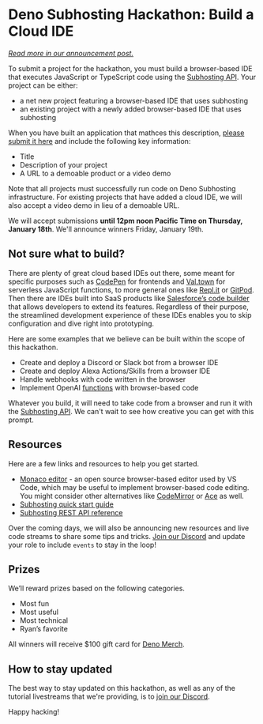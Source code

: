 # Deno Subhosting Hackathon: Build a Cloud IDE

_[Read more in our announcement post.](https://deno.com/blog/subhosting-hackathon)_

To submit a project for the hackathon, you must build a browser-based IDE that
executes JavaScript or TypeScript code using the
[Subhosting API](https://docs.deno.com/deploy/manual/subhosting). Your project
can be either:

- a net new project featuring a browser-based IDE that uses subhosting
- an existing project with a newly added browser-based IDE that uses subhosting

When you have built an application that mathces this description,
[please submit it here](https://github.com/denoland/subhosting-hackathon/issues/new)
and include the following key information:

- Title
- Description of your project
- A URL to a demoable product or a video demo

Note that all projects must successfully run code on Deno Subhosting
infrastructure. For existing projects that have added a cloud IDE, we will also
accept a video demo in lieu of a demoable URL.

We will accept submissions **until 12pm noon Pacific Time on Thursday, January
18th**. We'll announce winners Friday, January 19th.

## Not sure what to build?

There are plenty of great cloud based IDEs out there, some meant for specific
purposes such as [CodePen](https://codepen.io/) for frontends and
[Val.town](http://Val.town) for serverless JavaScript functions, to more general
ones like [Repl.it](http://Repl.it) or [GitPod](https://www.gitpod.io/). Then
there are IDEs built into SaaS products like
[Salesforce’s code builder](https://developer.salesforce.com/blogs/2020/06/introducing-code-builder)
that allows developers to extend its features. Regardless of their purpose, the
streamlined development experience of these IDEs enables you to skip
configuration and dive right into prototyping.

Here are some examples that we believe can be built within the scope of this
hackathon.

- Create and deploy a Discord or Slack bot from a browser IDE
- Create and deploy Alexa Actions/Skills from a browser IDE
- Handle webhooks with code written in the browser
- Implement OpenAI
  [functions](https://platform.openai.com/docs/guides/function-calling) with
  browser-based code

Whatever you build, it will need to take code from a browser and run it with the
[Subhosting API](https://docs.deno.com/deploy/manual/subhosting). We can't wait
to see how creative you can get with this prompt.

## Resources

Here are a few links and resources to help you get started.

- [Monaco editor](https://github.com/microsoft/monaco-editor) - an open source
  browser-based editor used by VS Code, which may be useful to implement
  browser-based code editing. You might consider other alternatives like
  [CodeMirror](https://codemirror.net/) or [Ace](https://ace.c9.io/) as well.
- [Subhosting quick start guide](https://docs.deno.com/deploy/manual/subhosting)
- [Subhosting REST API reference](https://docs.deno.com/deploy/api/rest)

Over the coming days, we will also be announcing new resources and live code
streams to share some tips and tricks.
[Join our Discord](https://discord.gg/deno) and update your role to include
`events` to stay in the loop!

## Prizes

We’ll reward prizes based on the following categories.

- Most fun
- Most useful
- Most technical
- Ryan’s favorite

All winners will receive $100 gift card for
[Deno Merch](https://merch.deno.com).

## How to stay updated

The best way to stay updated on this hackathon, as well as any of the tutorial
livestreams that we're providing, is to
[join our Discord](https://discord.gg/deno).

Happy hacking!
